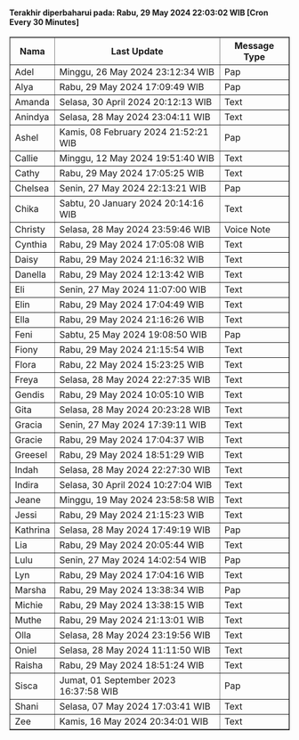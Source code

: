 #### Terakhir diperbaharui pada: Rabu, 29 May 2024 22:03:02 WIB [Cron Every 30 Minutes]

<table border='1'><tr><th>Nama</th><th>Last Update</th><th>Message Type</th></tr><tr><td>Adel</td><td>Minggu, 26 May 2024 23:12:34 WIB</td><td>Pap</td></tr><tr><td>Alya</td><td>Rabu, 29 May 2024 17:09:49 WIB</td><td>Pap</td></tr><tr><td>Amanda</td><td>Selasa, 30 April 2024 20:12:13 WIB</td><td>Text</td></tr><tr><td>Anindya</td><td>Selasa, 28 May 2024 23:04:11 WIB</td><td>Text</td></tr><tr><td>Ashel</td><td>Kamis, 08 February 2024 21:52:21 WIB</td><td>Pap</td></tr><tr><td>Callie</td><td>Minggu, 12 May 2024 19:51:40 WIB</td><td>Text</td></tr><tr><td>Cathy</td><td>Rabu, 29 May 2024 17:05:25 WIB</td><td>Text</td></tr><tr><td>Chelsea</td><td>Senin, 27 May 2024 22:13:21 WIB</td><td>Pap</td></tr><tr><td>Chika</td><td>Sabtu, 20 January 2024 20:14:16 WIB</td><td>Text</td></tr><tr><td>Christy</td><td>Selasa, 28 May 2024 23:59:46 WIB</td><td>Voice Note</td></tr><tr><td>Cynthia</td><td>Rabu, 29 May 2024 17:05:08 WIB</td><td>Text</td></tr><tr><td>Daisy</td><td>Rabu, 29 May 2024 21:16:32 WIB</td><td>Text</td></tr><tr><td>Danella</td><td>Rabu, 29 May 2024 12:13:42 WIB</td><td>Text</td></tr><tr><td>Eli</td><td>Senin, 27 May 2024 11:07:00 WIB</td><td>Text</td></tr><tr><td>Elin</td><td>Rabu, 29 May 2024 17:04:49 WIB</td><td>Text</td></tr><tr><td>Ella</td><td>Rabu, 29 May 2024 21:16:26 WIB</td><td>Text</td></tr><tr><td>Feni</td><td>Sabtu, 25 May 2024 19:08:50 WIB</td><td>Pap</td></tr><tr><td>Fiony</td><td>Rabu, 29 May 2024 21:15:54 WIB</td><td>Text</td></tr><tr><td>Flora</td><td>Rabu, 22 May 2024 15:23:25 WIB</td><td>Text</td></tr><tr><td>Freya</td><td>Selasa, 28 May 2024 22:27:35 WIB</td><td>Text</td></tr><tr><td>Gendis</td><td>Rabu, 29 May 2024 10:05:10 WIB</td><td>Text</td></tr><tr><td>Gita</td><td>Selasa, 28 May 2024 20:23:28 WIB</td><td>Text</td></tr><tr><td>Gracia</td><td>Senin, 27 May 2024 17:39:11 WIB</td><td>Text</td></tr><tr><td>Gracie</td><td>Rabu, 29 May 2024 17:04:37 WIB</td><td>Text</td></tr><tr><td>Greesel</td><td>Rabu, 29 May 2024 18:51:29 WIB</td><td>Text</td></tr><tr><td>Indah</td><td>Selasa, 28 May 2024 22:27:30 WIB</td><td>Text</td></tr><tr><td>Indira</td><td>Selasa, 30 April 2024 10:27:04 WIB</td><td>Text</td></tr><tr><td>Jeane</td><td>Minggu, 19 May 2024 23:58:58 WIB</td><td>Text</td></tr><tr><td>Jessi</td><td>Rabu, 29 May 2024 21:15:23 WIB</td><td>Text</td></tr><tr><td>Kathrina</td><td>Selasa, 28 May 2024 17:49:19 WIB</td><td>Pap</td></tr><tr><td>Lia</td><td>Rabu, 29 May 2024 20:05:44 WIB</td><td>Text</td></tr><tr><td>Lulu</td><td>Senin, 27 May 2024 14:02:54 WIB</td><td>Pap</td></tr><tr><td>Lyn</td><td>Rabu, 29 May 2024 17:04:16 WIB</td><td>Text</td></tr><tr><td>Marsha</td><td>Rabu, 29 May 2024 13:38:34 WIB</td><td>Pap</td></tr><tr><td>Michie</td><td>Rabu, 29 May 2024 13:38:15 WIB</td><td>Text</td></tr><tr><td>Muthe</td><td>Rabu, 29 May 2024 21:13:01 WIB</td><td>Text</td></tr><tr><td>Olla</td><td>Selasa, 28 May 2024 23:19:56 WIB</td><td>Text</td></tr><tr><td>Oniel</td><td>Selasa, 28 May 2024 11:11:50 WIB</td><td>Text</td></tr><tr><td>Raisha</td><td>Rabu, 29 May 2024 18:51:24 WIB</td><td>Text</td></tr><tr><td>Sisca</td><td>Jumat, 01 September 2023 16:37:58 WIB</td><td>Pap</td></tr><tr><td>Shani</td><td>Selasa, 07 May 2024 17:03:41 WIB</td><td>Text</td></tr><tr><td>Zee</td><td>Kamis, 16 May 2024 20:34:01 WIB</td><td>Text</td></tr></table>